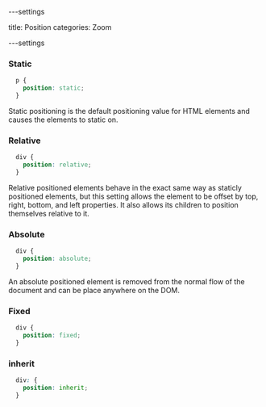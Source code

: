 ---settings

title: Position
categories: Zoom

---settings

### Static

```css
  p {
    position: static;
  }
```

Static positioning is the default positioning value for HTML elements and causes the elements to static on.

### Relative

```css
  div {
    position: relative;
  }
```

Relative positioned elements behave in the exact same way as staticly positioned elements, but this setting allows the element to be offset by top, right, bottom, and left properties. It also allows its children to position themselves relative to it.

### Absolute

```css
  div {
    position: absolute;
  }
```

An absolute positioned element is removed from the normal flow of the document and can be place anywhere on the DOM.

### Fixed
```css
  div {
    position: fixed;
  }
```

### inherit
```css
  div: {
    position: inherit;
  }
```